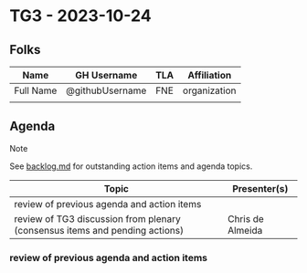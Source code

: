 # TG3 - 2023-10-24

## Folks

| Name      | GH Username     | TLA | Affiliation  |
| --------- | --------------- | --- | ------------ |
| Full Name | @githubUsername | FNE | organization |
|           |                 |     |              |

## Agenda

> [!NOTE]
> See [backlog.md](backlog.md) for outstanding action items and agenda topics.

| Topic                                                                       | Presenter(s)     |
| --------------------------------------------------------------------------- | ---------------- |
| review of previous agenda and action items                                  |                  |
| review of TG3 discussion from plenary (consensus items and pending actions) | Chris de Almeida |

### review of previous agenda and action items
